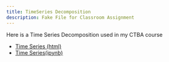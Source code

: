 ```yaml
---
title: TimeSeries Decomposition
description: Fake File for Classroom Assignment
---
```


Here is a Time Series Decomposition used in my CTBA course
- [Time Series (html)](TimeSeries.html)
- [Time Series(ipynb)](TimeSeries.ipynb)
